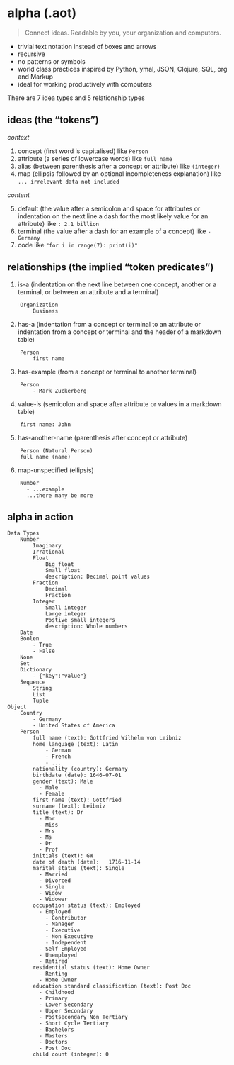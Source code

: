 # alpha (.aot)

> Connect ideas. Readable by you, your organization and computers.

- trivial text notation instead of boxes and arrows
- recursive
- no patterns or symbols
- world class practices inspired by Python, ymal, JSON, Clojure, SQL, org and Markup
- ideal for working productively with computers

There are 7 idea types and 5 relationship types

## ideas (the “tokens”)

*context*

1. concept (first word is capitalised) like `Person`
2. attribute (a series of lowercase words) like `full name`
3. alias (between parenthesis after a concept or attribute) like `(integer)`
4. map (ellipsis followed by an optional incompleteness explanation) like `... irrelevant data not included`

*content*

5. default (the value after a semicolon and space for attributes or indentation on the next line a dash for the most likely value for an attribute) like `: 2.1 billion`
6. terminal (the value after a dash for an example of a concept) like `- Germany`
7. code like `"for i in range(7): print(i)"`

## relationships (the implied “token predicates”)

1. is-a (indentation on the next line between one concept, another or a terminal, or between an attribute and a terminal)

```
    Organization
        Business
```

2. has-a (indentation from a concept or terminal to an attribute or indentation from a concept or terminal and the header of a markdown table)

```
    Person
        first name
```
3. has-example (from a concept or terminal to another terminal)

```
    Person
        - Mark Zuckerberg
```

4. value-is (semicolon and space after attribute or values in a markdown table)

```
    first name: John
```

5. has-another-name (parenthesis after concept or attribute)

```
    Person (Natural Person)
    full name (name)
```
6. map-unspecified (ellipsis)

```
    Number
      - ...example
      ...there many be more

```

## alpha in action

```
Data Types
    Number
        Imaginary
        Irrational
        Float
            Big float
            Small float
            description: Decimal point values
        Fraction
            Decimal
            Fraction
        Integer
            Small integer
            Large integer
            Postive small integers
            description: Whole numbers
    Date
    Boolen
        - True
        - False
    None
    Set
    Dictionary
        - {"key":"value"}
    Sequence
        String
        List
        Tuple
Object
    Country
        - Germany
        - United States of America
    Person
        full name (text): Gottfried Wilhelm von Leibniz
        home language (text): Latin
            - German
            - French
            - ...
        nationality (country): Germany
        birthdate (date): 1646-07-01
        gender (text): Male
          - Male
          - Female
        first name (text): Gottfried
        surname (text): Leibniz
        title (text): Dr
          - Mnr
          - Miss
          - Mrs
          - Ms
          - Dr
          - Prof
        initials (text): GW
        date of death (date): 	1716-11-14 
        marital status (text): Single
          - Married
          - Divorced
          - Single
          - Widow
          - Widower
        occupation status (text): Employed
          - Employed
            - Contributor
            - Manager
            - Executive
            - Non Executive
            - Independent
          - Self Employed
          - Unemployed
          - Retired
        residential status (text): Home Owner
          - Renting
          - Home Owner
        education standard classification (text): Post Doc
          - Childhood
          - Primary
          - Lower Secondary
          - Upper Secondary
          - Postsecondary Non Tertiary
          - Short Cycle Tertiary
          - Bachelors
          - Masters
          - Doctors
          - Post Doc
        child count (integer): 0

```